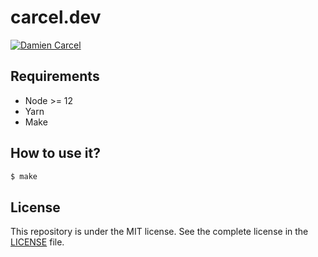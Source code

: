 # carcel.dev

[![Damien Carcel](https://circleci.com/gh/damien-carcel/carcel.dev.svg?style=svg)](https://github.com/damien-carcel/carcel.dev.git)

## Requirements

- Node >= 12
- Yarn
- Make

## How to use it?

```bash
$ make
```

## License

This repository is under the MIT license. See the complete license in the [LICENSE](LICENSE) file.
